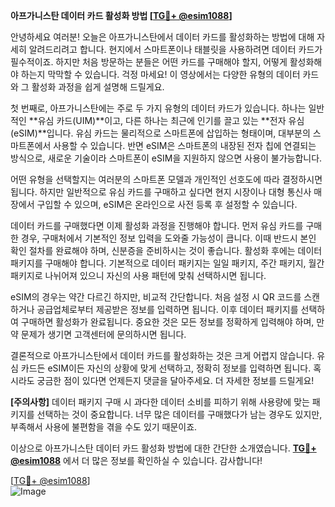 **아프가니스탄 데이터 카드 활성화 방법 [[TG💪+ @esim1088](https://t.me/s/esim1088)]**

안녕하세요 여러분! 오늘은 아프가니스탄에서 데이터 카드를 활성화하는 방법에 대해 자세히 알려드리려고 합니다. 현지에서 스마트폰이나 태블릿을 사용하려면 데이터 카드가 필수적이죠. 하지만 처음 방문하는 분들은 어떤 카드를 구매해야 할지, 어떻게 활성화해야 하는지 막막할 수 있습니다. 걱정 마세요! 이 영상에서는 다양한 유형의 데이터 카드와 그 활성화 과정을 쉽게 설명해 드릴게요.

첫 번째로, 아프가니스탄에는 주로 두 가지 유형의 데이터 카드가 있습니다. 하나는 일반적인 **유심 카드(UIM)**이고, 다른 하나는 최근에 인기를 끌고 있는 **전자 유심(eSIM)**입니다. 유심 카드는 물리적으로 스마트폰에 삽입하는 형태이며, 대부분의 스마트폰에서 사용할 수 있습니다. 반면 eSIM은 스마트폰의 내장된 전자 칩에 연결되는 방식으로, 새로운 기술이라 스마트폰이 eSIM을 지원하지 않으면 사용이 불가능합니다. 

어떤 유형을 선택할지는 여러분의 스마트폰 모델과 개인적인 선호도에 따라 결정하시면 됩니다. 하지만 일반적으로 유심 카드를 구매하고 싶다면 현지 시장이나 대형 통신사 매장에서 구입할 수 있으며, eSIM은 온라인으로 사전 등록 후 설정할 수 있습니다.

데이터 카드를 구매했다면 이제 활성화 과정을 진행해야 합니다. 먼저 유심 카드를 구매한 경우, 구매처에서 기본적인 정보 입력을 도와줄 가능성이 큽니다. 이때 반드시 본인 확인 절차를 완료해야 하며, 신분증을 준비하시는 것이 좋습니다. 활성화 후에는 데이터 패키지를 구매해야 합니다. 기본적으로 데이터 패키지는 일일 패키지, 주간 패키지, 월간 패키지로 나뉘어져 있으니 자신의 사용 패턴에 맞춰 선택하시면 됩니다.

eSIM의 경우는 약간 다르긴 하지만, 비교적 간단합니다. 처음 설정 시 QR 코드를 스캔하거나 공급업체로부터 제공받은 정보를 입력하면 됩니다. 이후 데이터 패키지를 선택하여 구매하면 활성화가 완료됩니다. 중요한 것은 모든 정보를 정확하게 입력해야 하며, 만약 문제가 생기면 고객센터에 문의하시면 됩니다.

결론적으로 아프가니스탄에서 데이터 카드를 활성화하는 것은 크게 어렵지 않습니다. 유심 카드든 eSIM이든 자신의 상황에 맞게 선택하고, 정확히 정보를 입력하면 됩니다. 혹시라도 궁금한 점이 있다면 언제든지 댓글을 달아주세요. 더 자세한 정보를 드릴게요!

**[주의사항]** 데이터 패키지 구매 시 과다한 데이터 소비를 피하기 위해 사용량에 맞는 패키지를 선택하는 것이 중요합니다. 너무 많은 데이터를 구매했다가 남는 경우도 있지만, 부족해서 사용에 불편함을 겪을 수도 있기 때문이죠.

이상으로 아프가니스탄 데이터 카드 활성화 방법에 대한 간단한 소개였습니다. **[TG💪+ @esim1088](https://t.me/s/esim1088)** 에서 더 많은 정보를 확인하실 수 있습니다. 감사합니다!

[[TG💪+ @esim1088](https://t.me/s/esim1088)]  
![Image](https://i.postimg.cc/Y0z9fWf4/image.png)
